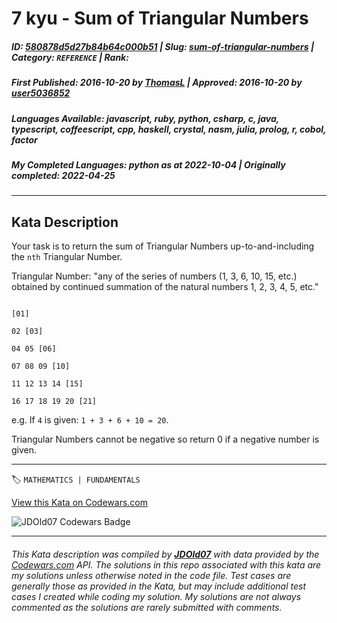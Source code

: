 # 7 kyu - Sum of Triangular Numbers

##### **ID**: [580878d5d27b84b64c000b51](https://www.codewars.com/kata/580878d5d27b84b64c000b51) | **Slug**: [sum-of-triangular-numbers](https://www.codewars.com/kata/580878d5d27b84b64c000b51) | **Category**: `REFERENCE` | **Rank**: <span style="color:white">7 kyu</span>

##### **First Published**: 2016-10-20 ***by*** [ThomasL](https://www.codewars.com/users/ThomasL) | **Approved**: 2016-10-20 ***by*** [user5036852](https://www.codewars.com/users/user5036852)

##### **Languages Available**: javascript, ruby, python, csharp, c, java, typescript, coffeescript, cpp, haskell, crystal, nasm, julia, prolog, r, cobol, factor

##### **My Completed Languages**: python ***as at*** 2022-10-04 | **Originally completed**: 2022-04-25

---

## Kata Description


Your task is to return the sum of Triangular Numbers up-to-and-including the `nth` Triangular Number.



Triangular Number: "any of the series of numbers (1, 3, 6, 10, 15, etc.) obtained by continued summation of the natural numbers 1, 2, 3, 4, 5, etc."



```

[01]

02 [03]

04 05 [06]

07 08 09 [10]

11 12 13 14 [15]

16 17 18 19 20 [21]

```



e.g. If `4` is given: `1 + 3 + 6 + 10 = 20`.



Triangular Numbers cannot be negative so return 0 if a negative number is given.

---


🏷 `MATHEMATICS | FUNDAMENTALS`


[View this Kata on Codewars.com](https://www.codewars.com/kata/580878d5d27b84b64c000b51)

![](https://www.codewars.com/users/jdold07/badges/large "JDOld07 Codewars Badge")

---

###### *This Kata description was compiled by [**JDOld07**](https://tpstech.dev) with data provided by the [Codewars.com](https://www.codewars.com) API.  The solutions in this repo associated with this kata are my solutions unless otherwise noted in the code file.  Test cases are generally those as provided in the Kata, but may include additional test cases I created while coding my solution.  My solutions are not always commented as the solutions are rarely submitted with comments.*
